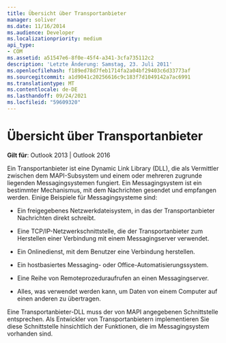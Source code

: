 ```yaml
---
title: Übersicht über Transportanbieter
manager: soliver
ms.date: 11/16/2014
ms.audience: Developer
ms.localizationpriority: medium
api_type:
- COM
ms.assetid: a51547e6-8f0e-45f4-a341-3cfa735112c2
description: 'Letzte Änderung: Samstag, 23. Juli 2011'
ms.openlocfilehash: f189ed78d7feb1714fa2a04bf29403c6d33773af
ms.sourcegitcommit: a1d9041c20256616c9c183f7d1049142a7ac6991
ms.translationtype: MT
ms.contentlocale: de-DE
ms.lasthandoff: 09/24/2021
ms.locfileid: "59609320"
---
```

# <a name="transport-provider-overview"></a>Übersicht über Transportanbieter

  
  
**Gilt für**: Outlook 2013 | Outlook 2016 
  
Ein Transportanbieter ist eine Dynamic Link Library (DLL), die als Vermittler zwischen dem MAPI-Subsystem und einem oder mehreren zugrunde liegenden Messagingsystemen fungiert. Ein Messagingsystem ist ein bestimmter Mechanismus, mit dem Nachrichten gesendet und empfangen werden. Einige Beispiele für Messagingsysteme sind:
  
- Ein freigegebenes Netzwerkdateisystem, in das der Transportanbieter Nachrichten direkt schreibt.
    
- Eine TCP/IP-Netzwerkschnittstelle, die der Transportanbieter zum Herstellen einer Verbindung mit einem Messagingserver verwendet.
    
- Ein Onlinedienst, mit dem Benutzer eine Verbindung herstellen.
    
- Ein hostbasiertes Messaging- oder Office-Automatisierungssystem.
    
- Eine Reihe von Remoteprozeduraufrufen an einen Messagingserver.
    
- Alles, was verwendet werden kann, um Daten von einem Computer auf einen anderen zu übertragen.
    
Eine Transportanbieter-DLL muss der von MAPI angegebenen Schnittstelle entsprechen. Als Entwickler von Transportanbietern implementieren Sie diese Schnittstelle hinsichtlich der Funktionen, die im Messagingsystem vorhanden sind.
  

